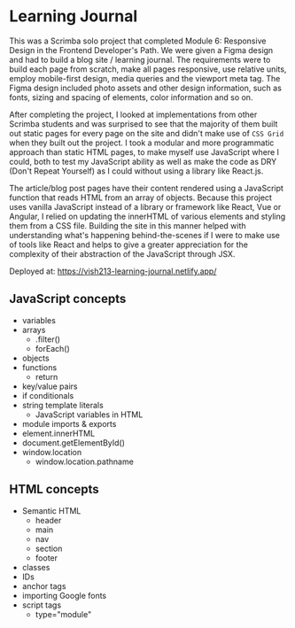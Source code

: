 # Learning Journal

This was a Scrimba solo project that completed Module 6: Responsive Design in the Frontend Developer's Path. We were given a Figma design and had to build a blog site / learning journal. The requirements were to build each page from scratch, make all pages responsive, use relative units, employ mobile-first design, media queries and the viewport meta tag. The Figma design included photo assets and other design information, such as fonts, sizing and spacing of elements, color information and so on.

After completing the project, I looked at implementations from other Scrimba students and was surprised to see that the majority of them built out static pages for every page on the site and didn't make use of `CSS Grid` when they built out the project. I took a modular and more programmatic approach than static HTML pages, to make myself use JavaScript where I could, both to test my JavaScript ability as well as make the code as DRY (Don't Repeat Yourself) as I could without using a library like React.js.

The article/blog post pages have their content rendered using a JavaScript function that reads HTML from an array of objects. Because this project uses vanilla JavaScript instead of a library or framework like React, Vue or Angular, I relied on updating the innerHTML of various elements and styling them from a CSS file. Building the site in this manner helped with understanding what's happening behind-the-scenes if I were to make use of tools like React and helps to give a greater appreciation for the complexity of their abstraction of the JavaScript through JSX.

Deployed at: https://vish213-learning-journal.netlify.app/

## JavaScript concepts

- variables
- arrays
    - .filter()
    - forEach()
- objects
- functions
    - return
- key/value pairs
- if conditionals
- string template literals
    - JavaScript variables in HTML
- module imports & exports
- element.innerHTML
- document.getElementById()
- window.location
    - window.location.pathname

## HTML concepts

- Semantic HTML
    - header
    - main
    - nav
    - section
    - footer
- classes
- IDs
- anchor tags
- importing Google fonts
- script tags
    - type="module"